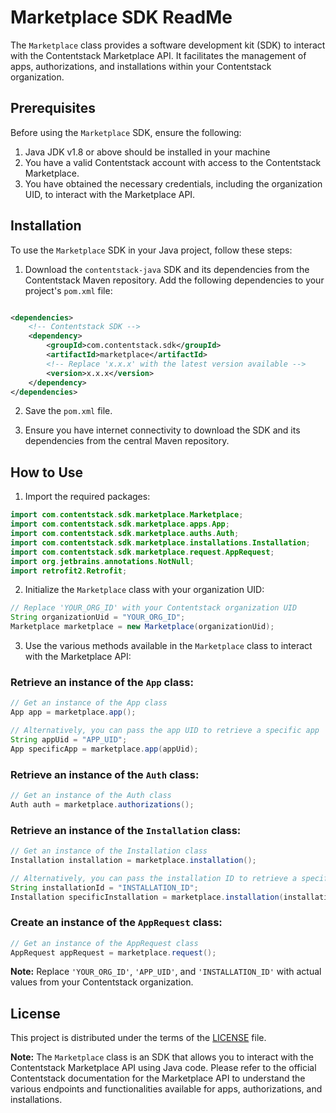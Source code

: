 # Marketplace SDK ReadMe

The `Marketplace` class provides a software development kit (SDK) to interact with the Contentstack Marketplace API. It facilitates the management of apps, authorizations, and installations within your Contentstack organization.

## Prerequisites

Before using the `Marketplace` SDK, ensure the following:

1. Java JDK v1.8 or above should be installed in your machine
2. You have a valid Contentstack account with access to the Contentstack Marketplace.
2. You have obtained the necessary credentials, including the organization UID, to interact with the Marketplace API.

## Installation

To use the `Marketplace` SDK in your Java project, follow these steps:

1. Download the `contentstack-java` SDK and its dependencies from the Contentstack Maven repository. Add the following dependencies to your project's `pom.xml` file:

```xml

<dependencies>
    <!-- Contentstack SDK -->
    <dependency>
        <groupId>com.contentstack.sdk</groupId>
        <artifactId>marketplace</artifactId>
        <!-- Replace 'x.x.x' with the latest version available -->
        <version>x.x.x</version>
    </dependency>
</dependencies>
```

2. Save the `pom.xml` file.

3. Ensure you have internet connectivity to download the SDK and its dependencies from the central Maven repository.

## How to Use

1. Import the required packages:

```java
import com.contentstack.sdk.marketplace.Marketplace;
import com.contentstack.sdk.marketplace.apps.App;
import com.contentstack.sdk.marketplace.auths.Auth;
import com.contentstack.sdk.marketplace.installations.Installation;
import com.contentstack.sdk.marketplace.request.AppRequest;
import org.jetbrains.annotations.NotNull;
import retrofit2.Retrofit;
```

2. Initialize the `Marketplace` class with your organization UID:

```java
// Replace 'YOUR_ORG_ID' with your Contentstack organization UID
String organizationUid = "YOUR_ORG_ID";
Marketplace marketplace = new Marketplace(organizationUid);
```

3. Use the various methods available in the `Marketplace` class to interact with the Marketplace API:

### Retrieve an instance of the `App` class:

```java
// Get an instance of the App class
App app = marketplace.app();

// Alternatively, you can pass the app UID to retrieve a specific app
String appUid = "APP_UID";
App specificApp = marketplace.app(appUid);
```

### Retrieve an instance of the `Auth` class:

```java
// Get an instance of the Auth class
Auth auth = marketplace.authorizations();
```

### Retrieve an instance of the `Installation` class:

```java
// Get an instance of the Installation class
Installation installation = marketplace.installation();

// Alternatively, you can pass the installation ID to retrieve a specific installation
String installationId = "INSTALLATION_ID";
Installation specificInstallation = marketplace.installation(installationId);
```

### Create an instance of the `AppRequest` class:

```java
// Get an instance of the AppRequest class
AppRequest appRequest = marketplace.request();
```

**Note:** Replace `'YOUR_ORG_ID'`, `'APP_UID'`, and `'INSTALLATION_ID'` with actual values from your Contentstack organization.

## License

This project is distributed under the terms of the [LICENSE](LICENSE) file.

**Note:** The `Marketplace` class is an SDK that allows you to interact with the Contentstack Marketplace API using Java code. Please refer to the official Contentstack documentation for the Marketplace API to understand the various endpoints and functionalities available for apps, authorizations, and installations.